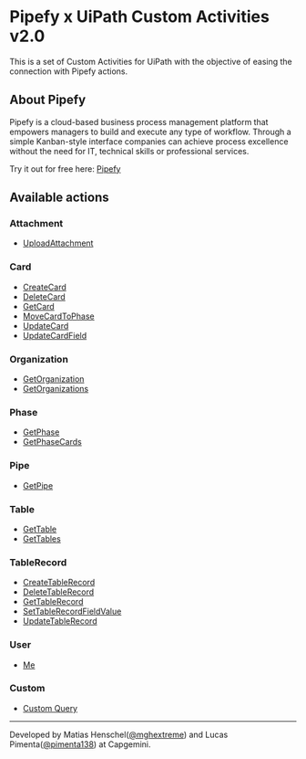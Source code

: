 # Pipefy x UiPath Custom Activities v2.0

This is a set of Custom Activities for UiPath with the objective of easing the connection with Pipefy actions.


## About Pipefy

Pipefy is a cloud-based business process management platform that empowers managers to build and execute any type of workflow. Through a simple Kanban-style interface companies can achieve process excellence without the need for IT, technical skills or professional services.

Try it out for free here: [Pipefy](https://app.pipefy.com/)  

## Available actions

### Attachment

- [UploadAttachment](docs/uploadAttachment.md)

### Card

- [CreateCard](docs/createCard.md)
- [DeleteCard](docs/deleteCard.md)
- [GetCard](docs/getCard.md)
- [MoveCardToPhase](docs/moveCardToPhase.md)
- [UpdateCard](docs/updateCard.md)
- [UpdateCardField](docs/updateCardField.md)

### Organization

- [GetOrganization](docs/getOrganization.md)
- [GetOrganizations](docs/getOrganizations.md)

### Phase

- [GetPhase](docs/getPhase.md)
- [GetPhaseCards](docs/getPhaseCards.md)

### Pipe

- [GetPipe](docs/getPipe.md)

### Table

- [GetTable](docs/getTable.md)
- [GetTables](docs/getTables.md)

### TableRecord

- [CreateTableRecord](docs/createTableRecord.md)
- [DeleteTableRecord](docs/deleteTableRecord.md)
- [GetTableRecord](docs/getTableRecord.md)
- [SetTableRecordFieldValue](docs/setTableRecordFieldValue.md)
- [UpdateTableRecord](docs/updateTableRecord.md)

### User

- [Me](docs/me.md)

### Custom

- [Custom Query](docs/custom-query.md)

---

Developed by Matias Henschel([@mghextreme](https://github.com/mghextreme/)) and Lucas Pimenta([@pimenta138](https://github.com/pimenta138/)) at Capgemini.
